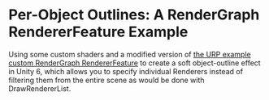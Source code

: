 # Per-Object Outlines: A RenderGraph RendererFeature Example
Using some custom shaders and a modified version of [the URP example custom RenderGraph RendererFeature](https://docs.unity3d.com/Packages/com.unity.render-pipelines.universal@17.0/manual/renderer-features/create-custom-renderer-feature.html) to create a soft object-outline effect in Unity 6, which allows you to specify individual Renderers instead of filtering them from the entire scene as would be done with DrawRendererList.<br/>
